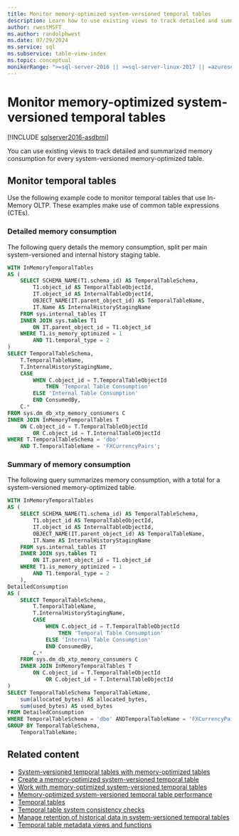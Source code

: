 ```yaml
---
title: Monitor memory-optimized system-versioned temporal tables
description: Learn how to use existing views to track detailed and summarized memory consumption for every system-versioned memory-optimized table.
author: rwestMSFT
ms.author: randolphwest
ms.date: 07/29/2024
ms.service: sql
ms.subservice: table-view-index
ms.topic: conceptual
monikerRange: ">=sql-server-2016 || >=sql-server-linux-2017 || =azuresqldb-mi-current"
---
```

# Monitor memory-optimized system-versioned temporal tables

[!INCLUDE [sqlserver2016-asdbmi](../../includes/applies-to-version/sqlserver2016-asdbmi.md)]

You can use existing views to track detailed and summarized memory consumption for every system-versioned memory-optimized table.

## Monitor temporal tables

Use the following example code to monitor temporal tables that use In-Memory OLTP. These examples make use of common table expressions (CTEs).

### Detailed memory consumption

The following query details the memory consumption, split per main system-versioned and internal history staging table.

```sql
WITH InMemoryTemporalTables
AS (
    SELECT SCHEMA_NAME(T1.schema_id) AS TemporalTableSchema,
        T1.object_id AS TemporalTableObjectId,
        IT.object_id AS InternalTableObjectId,
        OBJECT_NAME(IT.parent_object_id) AS TemporalTableName,
        IT.Name AS InternalHistoryStagingName
    FROM sys.internal_tables IT
    INNER JOIN sys.tables T1
        ON IT.parent_object_id = T1.object_id
    WHERE T1.is_memory_optimized = 1
        AND T1.temporal_type = 2
)
SELECT TemporalTableSchema,
    T.TemporalTableName,
    T.InternalHistoryStagingName,
    CASE 
        WHEN C.object_id = T.TemporalTableObjectId
            THEN 'Temporal Table Consumption'
        ELSE 'Internal Table Consumption'
        END ConsumedBy,
    C.*
FROM sys.dm_db_xtp_memory_consumers C
INNER JOIN InMemoryTemporalTables T
    ON C.object_id = T.TemporalTableObjectId
        OR C.object_id = T.InternalTableObjectId
WHERE T.TemporalTableSchema = 'dbo'
    AND T.TemporalTableName = 'FXCurrencyPairs';
```

### Summary of memory consumption

The following query summarizes memory consumption, with a total for a system-versioned memory-optimized table.

```sql
WITH InMemoryTemporalTables
AS (
    SELECT SCHEMA_NAME(T1.schema_id) AS TemporalTableSchema,
        T1.object_id AS TemporalTableObjectId,
        IT.object_id AS InternalTableObjectId,
        OBJECT_NAME(IT.parent_object_id) AS TemporalTableName,
        IT.Name AS InternalHistoryStagingName
    FROM sys.internal_tables IT
    INNER JOIN sys.tables T1
        ON IT.parent_object_id = T1.object_id
    WHERE T1.is_memory_optimized = 1
        AND T1.temporal_type = 2
    ),
DetailedConsumption
AS (
    SELECT TemporalTableSchema,
        T.TemporalTableName,
        T.InternalHistoryStagingName,
        CASE 
            WHEN C.object_id = T.TemporalTableObjectId
                THEN 'Temporal Table Consumption'
            ELSE 'Internal Table Consumption'
            END ConsumedBy,
        C.*
    FROM sys.dm_db_xtp_memory_consumers C
    INNER JOIN InMemoryTemporalTables T
        ON C.object_id = T.TemporalTableObjectId
            OR C.object_id = T.InternalTableObjectId
)
SELECT TemporalTableSchema TemporalTableName,
    sum(allocated_bytes) AS allocated_bytes,
    sum(used_bytes) AS used_bytes
FROM DetailedConsumption
WHERE TemporalTableSchema = 'dbo' ANDTemporalTableName = 'FXCurrencyPairs'
GROUP BY TemporalTableSchema,
    TemporalTableName;
```

## Related content

- [System-versioned temporal tables with memory-optimized tables](system-versioned-temporal-tables-with-memory-optimized-tables.md)
- [Create a memory-optimized system-versioned temporal table](creating-a-memory-optimized-system-versioned-temporal-table.md)
- [Work with memory-optimized system-versioned temporal tables](working-with-memory-optimized-system-versioned-temporal-tables.md)
- [Memory-optimized system-versioned temporal table performance](memory-optimized-system-versioned-temporal-tables-performance.md)
- [Temporal tables](temporal-tables.md)
- [Temporal table system consistency checks](temporal-table-system-consistency-checks.md)
- [Manage retention of historical data in system-versioned temporal tables](manage-retention-of-historical-data-in-system-versioned-temporal-tables.md)
- [Temporal table metadata views and functions](temporal-table-metadata-views-and-functions.md)
